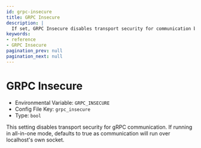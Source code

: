 ```yaml
---
id: grpc-insecure
title: GRPC Insecure
description: |
  If set, GRPC Insecure disables transport security for communication between the proxy and authorize components.
keywords:
- reference
- GRPC Insecure
pagination_prev: null
pagination_next: null
---
```



# GRPC Insecure
- Environmental Variable: `GRPC_INSECURE`
- Config File Key: `grpc_insecure`
- Type: `bool`

This setting disables transport security for gRPC communication. If running in all-in-one mode, defaults to true as communication will run over localhost's own socket.

